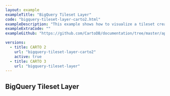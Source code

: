 ```yaml
---
layout: example
exampleTitle: "BigQuery Tileset Layer"
code: "bigquery-tileset-layer-carto2.html"
exampleDescription: "This example shows how to visualize a tileset created with the CARTO Analytics Toolbox for BigQuery."
exampleExtraCode: ""
exampleGithub: "https://github.com/CartoDB/documentation/tree/master/app/content/google-maps/examples/basic-examples/bigquery-tileset-layer-carto2.html"

versions:
  - title: CARTO 2
    url: "bigquery-tileset-layer-carto2"
    active: true
  - title: CARTO 3
    url: "bigquery-tileset-layer"
---
```


## BigQuery Tileset Layer
